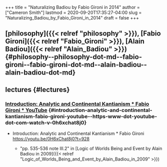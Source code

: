 +++
title = "Naturalizing Badiou by Fabio Gironi in 2014"
author = ["Cameron Smith"]
lastmod = 2020-09-20T17:35:27-04:00
slug = "Naturalizing_Badiou_by_Fabio_Gironi_in_2014"
draft = false
+++

## [philosophy]({{< relref "philosophy" >}}), [Fabio Gironi]({{< relref "Fabio_Gironi" >}}), [Alain Badiou]({{< relref "Alain_Badiou" >}}) {#philosophy--philosophy-dot-md--fabio-gironi--fabio-gironi-dot-md--alain-badiou--alain-badiou-dot-md}


## lectures {#lectures}


### [Introduction: Analytic and Continental Kantianism \* Fabio Gironi \* YouTube](<https://www.youtube.com/watch?v=0H6xChat8j0>) {#introduction-analytic-and-continental-kantianism-fabio-gironi-youtube--https-www-dot-youtube-dot-com-watch-v-0h6xchat8j0}

<!--list-separator-->

-  Introduction: Analytic and Continental Kantianism \* Fabio Gironi <https://youtu.be/0H6xChat8j0?t=928>

    <!--list-separator-->

    -  "pp. 535-536 note III.2" in [Logic of Worlds Being and Event by Alain Badiou in 2009]({{< relref "Logic_of_Worlds_Being_and_Event_by_Alain_Badiou_in_2009" >}})
